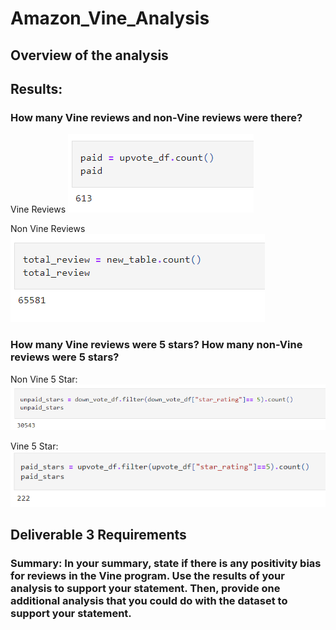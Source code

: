# Amazon_Vine_Analysis


## Overview of the analysis

## Results: 

### How many Vine reviews and non-Vine reviews were there?

Vine Reviews
![](Images/vinereviews.png)


Non Vine Reviews
![](Images/nonvinereviews.png)

### How many Vine reviews were 5 stars? How many non-Vine reviews were 5 stars?

Non Vine 5 Star:
![](Images/nonvine5star.png)

Vine 5 Star:
![](Images/vine5star.png)




## Deliverable 3 Requirements

### Summary: In your summary, state if there is any positivity bias for reviews in the Vine program. Use the results of your analysis to support your statement. Then, provide one additional analysis that you could do with the dataset to support your statement.




